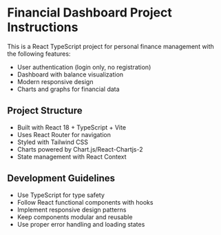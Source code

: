 <!-- Use this file to provide workspace-specific custom instructions to Copilot. For more details, visit https://code.visualstudio.com/docs/copilot/copilot-customization#_use-a-githubcopilotinstructionsmd-file -->

# Financial Dashboard Project Instructions

This is a React TypeScript project for personal finance management with the following features:
- User authentication (login only, no registration)
- Dashboard with balance visualization
- Modern responsive design
- Charts and graphs for financial data

## Project Structure
- Built with React 18 + TypeScript + Vite
- Uses React Router for navigation
- Styled with Tailwind CSS
- Charts powered by Chart.js/React-Chartjs-2
- State management with React Context

## Development Guidelines
- Use TypeScript for type safety
- Follow React functional components with hooks
- Implement responsive design patterns
- Keep components modular and reusable
- Use proper error handling and loading states